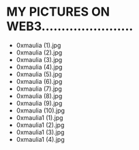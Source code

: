 # MY PICTURES ON WEB3.......................
- 0xmaulia (1).jpg
- 0xmaulia (2).jpg
- 0xmaulia (3).jpg
- 0xmaulia (4).jpg
- 0xmaulia (5).jpg
- 0xmaulia (6).jpg
- 0xmaulia (7).jpg
- 0xmaulia (8).jpg
- 0xmaulia (9).jpg
- 0xmaulia (10).jpg
- 0xmaulia1 (1).jpg
- 0xmaulia1 (2).jpg
- 0xmaulia1 (3).jpg
- 0xmaulia1 (4).jpg
